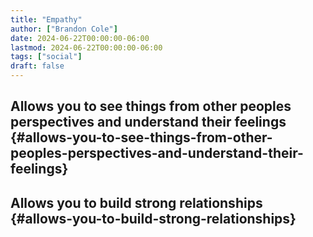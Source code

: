 ```yaml
---
title: "Empathy"
author: ["Brandon Cole"]
date: 2024-06-22T00:00:00-06:00
lastmod: 2024-06-22T00:00:00-06:00
tags: ["social"]
draft: false
---
```


## Allows you to see things from other peoples perspectives and understand their feelings {#allows-you-to-see-things-from-other-peoples-perspectives-and-understand-their-feelings}


## Allows you to build strong relationships {#allows-you-to-build-strong-relationships}
